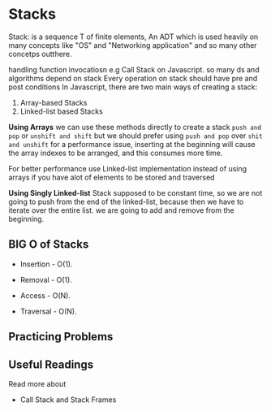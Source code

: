 # Stacks

Stack: is a sequence T of finite elements, An ADT which is used heavily on many concepts like "OS" and "Networking application" and so many other concetps outthere.

handling function invocatiosn e.g Call Stack on Javascript. 
so many ds and algorithms depend on stack
Every operation on stack should have pre and post conditions 
In Javascript, there are two main ways of creating a stack:

1. Array-based Stacks
2. Linked-list based Stacks

**Using Arrays**
we can use these methods directly to create a stack `push and pop` or `unshift and shift`
but we should prefer using `push and pop` over `shit and unshift` for a performance issue,
inserting at the beginning will cause the array indexes to be arranged, and this consumes more time.

For better performance use Linked-list implementation instead of using arrays if you have alot of elements to be stored and traversed

**Using Singly Linked-list**
Stack supposed to be constant time, so we are not going to push from the end of the linked-list, because then we have to iterate over the entire list.
we are going to add and remove from the beginning.


## BIG O of Stacks

* Insertion - O(1).

* Removal - O(1).

* Access - O(N).

* Traversal - O(N).

## Practicing Problems







## Useful Readings
Read more about

- Call Stack and Stack Frames 
